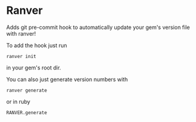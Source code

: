 # Ranver

Adds git pre-commit hook to automatically update your gem's version file with ranver!

To add the hook just run 
```
ranver init
```
in your gem's root dir.

You can also just generate version numbers with 
``` 
ranver generate
```

or in ruby

```
RANVER.generate
```
